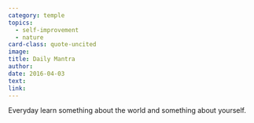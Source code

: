 ```yaml
---
category: temple
topics:
  - self-improvement
  - nature
card-class: quote-uncited
image:
title: Daily Mantra
author:
date: 2016-04-03
text:
link:
---
```

Everyday learn something about the world and something about yourself.

